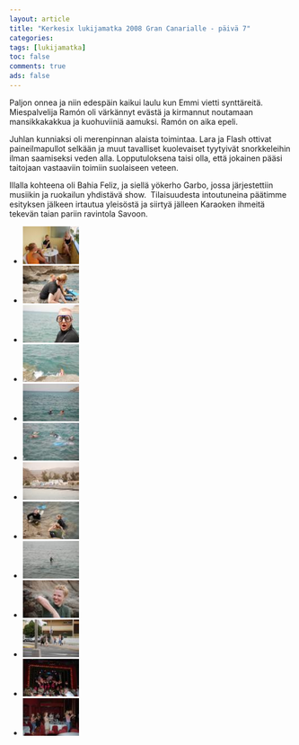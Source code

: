 ```yaml
---
layout: article 
title: "Kerkesix lukijamatka 2008 Gran Canarialle - päivä 7" 
categories: 
tags: [lukijamatka]
toc: false 
comments: true 
ads: false 
---
```


Paljon onnea ja niin edespäin kaikui laulu kun Emmi vietti synttäreitä.
Miespalvelija Ramón oli värkännyt evästä ja kirmannut noutamaan
mansikkakakkua ja kuohuviiniä aamuksi. Ramón on aika epeli.

Juhlan kunniaksi oli merenpinnan alaista toimintaa. Lara ja Flash
ottivat paineilmapullot selkään ja muut tavalliset kuolevaiset tyytyivät
snorkkeleihin ilman saamiseksi veden alla. Lopputuloksena taisi olla,
että jokainen pääsi taitojaan vastaaviin toimiin suolaiseen veteen.

Illalla kohteena oli Bahia Feliz, ja siellä yökerho Garbo, jossa
järjestettiin musiikin ja ruokailun yhdistävä show.  Tilaisuudesta
intoutuneina päätimme esityksen jälkeen irtautua yleisöstä ja siirtyä
jälleen Karaoken ihmeitä tekevän taian pariin ravintola Savoon.

<div class="image-gallery" markdown="1">

-   [![](/images/kerkesix-lukijamatka-2008-paiva-7/Thumbnails/DSC_0828.JPG)](/images/kerkesix-lukijamatka-2008-paiva-7/DSC_0828.JPG)
-   [![](/images/kerkesix-lukijamatka-2008-paiva-7/Thumbnails/DSC_0838.JPG)](/images/kerkesix-lukijamatka-2008-paiva-7/DSC_0838.JPG)
-   [![](/images/kerkesix-lukijamatka-2008-paiva-7/Thumbnails/DSC_0845.JPG)](/images/kerkesix-lukijamatka-2008-paiva-7/DSC_0845.JPG)
-   [![](/images/kerkesix-lukijamatka-2008-paiva-7/Thumbnails/DSC_0858.JPG)](/images/kerkesix-lukijamatka-2008-paiva-7/DSC_0858.JPG)
-   [![](/images/kerkesix-lukijamatka-2008-paiva-7/Thumbnails/DSC_0860.JPG)](/images/kerkesix-lukijamatka-2008-paiva-7/DSC_0860.JPG)
-   [![](/images/kerkesix-lukijamatka-2008-paiva-7/Thumbnails/DSC_0884.JPG)](/images/kerkesix-lukijamatka-2008-paiva-7/DSC_0884.JPG)
-   [![](/images/kerkesix-lukijamatka-2008-paiva-7/Thumbnails/DSC_0914.JPG)](/images/kerkesix-lukijamatka-2008-paiva-7/DSC_0914.JPG)
-   [![](/images/kerkesix-lukijamatka-2008-paiva-7/Thumbnails/DSC_0923.JPG)](/images/kerkesix-lukijamatka-2008-paiva-7/DSC_0923.JPG)
-   [![](/images/kerkesix-lukijamatka-2008-paiva-7/Thumbnails/DSC_0942.JPG)](/images/kerkesix-lukijamatka-2008-paiva-7/DSC_0942.JPG)
-   [![](/images/kerkesix-lukijamatka-2008-paiva-7/Thumbnails/DSC_0966.JPG)](/images/kerkesix-lukijamatka-2008-paiva-7/DSC_0966.JPG)
-   [![](/images/kerkesix-lukijamatka-2008-paiva-7/Thumbnails/DSC_0979.JPG)](/images/kerkesix-lukijamatka-2008-paiva-7/DSC_0979.JPG)
-   [![](/images/kerkesix-lukijamatka-2008-paiva-7/Thumbnails/DSC_0981.JPG)](/images/kerkesix-lukijamatka-2008-paiva-7/DSC_0981.JPG)
-   [![](/images/kerkesix-lukijamatka-2008-paiva-7/Thumbnails/DSC_1005.JPG)](/images/kerkesix-lukijamatka-2008-paiva-7/DSC_1005.JPG)

</div>
